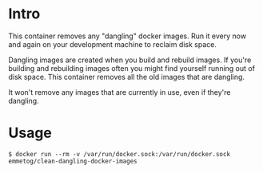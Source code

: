 Intro
=====
This container removes any "dangling" docker images.  Run it every now and
again on your development machine to reclaim disk space.

Dangling images are created when you build and rebuild images. If you're
building and rebuilding images often you might find yourself running out
of disk space. This container removes all the old images that are dangling.

It won't remove any images that are currently in use, even if they're dangling.

Usage
=====

```
$ docker run --rm -v /var/run/docker.sock:/var/run/docker.sock emmetog/clean-dangling-docker-images
```